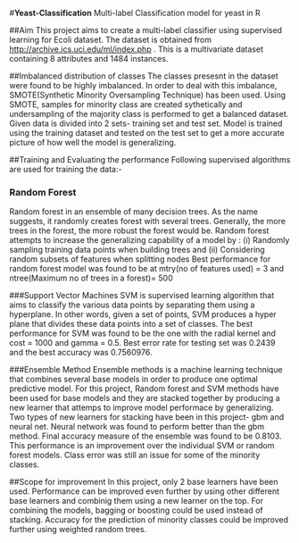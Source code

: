 #**Yeast-Classification**
 Multi-label Classification model for yeast in R
 
##Aim
 This project aims to create a multi-label classifier using supervised learning for Ecoli dataset. The dataset is obtained from http://archive.ics.uci.edu/ml/index.php .
 This is a multivariate dataset containing 8 attributes and 1484 instances.

##Imbalanced distribution of classes
 The classes presesnt in the dataset were found to be highly imbalanced. In order to deal with this imbalance, SMOTE(Synthetic Minority Oversampling Technique) has been used. Using SMOTE, samples for minority class are created sythetically and undersampling of the majority class is performed to get a balanced dataset.
 Given data is divided into 2 sets- training set and test set. Model is trained using the training dataset and tested on the test set to get a more accurate picture of how well the model is generalizing.
 
##Training and Evaluating the performance
 Following supervised algorithms are used for training the data:-
### Random Forest
Random forest in an ensemble of many decision trees. As the name suggests, it randomly creates forest with several trees. Generally, the more trees in the forest, the more robust the forest would be. Random forest attempts to increase the generalizing capability of a model by :
 (i) Randomly sampling training data points when building trees and
 (ii) Considering random subsets of features when splitting nodes 
 Best performance for random forest model was found to be at mtry(no of features used) = 3 and ntree(Maximum no of trees in a forest)= 500
 
###Support Vector Machines
 SVM is supervised learning algorithm that aims to classify the various data points by separating them using a hyperplane. In other words, given a set of points, SVM produces a hyper plane that divides these data points into a set of classes.
 The best performance for SVM was found to be the one with the radial kernel and cost = 1000 and gamma = 0.5. Best error rate for testing set was 0.2439 and the best accuracy was 0.7560976.
 
###Ensemble Method
  Ensemble methods is a machine learning technique that combines several base models in order to produce one optimal predictive model.
  For this project, Random forest and SVM methods have been used for base models and they are stacked together by producing a new learner that attemps to improve model performace by generalizing. Two types of new learners for stacking have been in this project- gbm and neural net.
  Neural network was found to perform better than the gbm method. Final accuracy measure of the ensemble was found to be 0.8103. This performance is an improvement over the individual SVM or random forest models. Class error was still an issue for some of the minority classes.

##Scope for improvement
In this project, only 2 base learners have been used. Performance can be improved even further by using other different base learners and combinig them using a new learner on the top. For combining the models, bagging or boosting could be used instead of stacking. Accuracy for the prediction of minority classes could be improved further using weighted random trees.